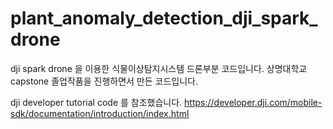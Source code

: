 # plant_anomaly_detection_dji_spark_drone

dji spark drone 을 이용한 식물이상탐지시스템 드론부분 코드입니다.
상명대학교 capstone 졸업작품을 진행하면서 만든 코드입니다.

dji developer tutorial code 를 참조했습니다.
https://developer.dji.com/mobile-sdk/documentation/introduction/index.html
